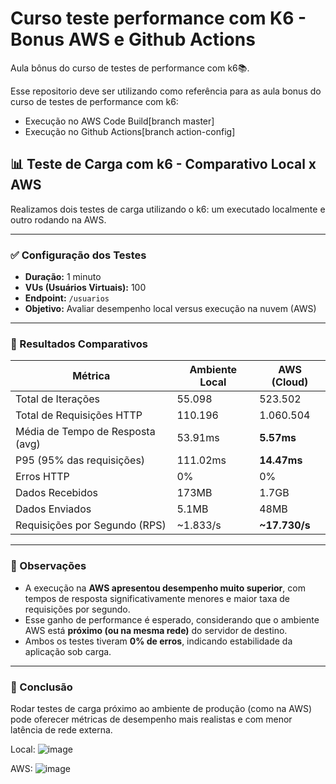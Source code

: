 # Curso teste performance com K6 - Bonus AWS e Github Actions
Aula bônus do curso de testes de performance com k6📚.

Esse repositorio deve ser utilizando como referência para as aula bonus do curso de testes de performance com k6: 
* Execução no AWS Code Build[branch master]
* Execução no Github Actions[branch action-config]

## 📊 Teste de Carga com k6 - Comparativo Local x AWS

Realizamos dois testes de carga utilizando o k6: um executado localmente e outro rodando na AWS.

---

### ✅ Configuração dos Testes

- **Duração:** 1 minuto
- **VUs (Usuários Virtuais):** 100
- **Endpoint:** `/usuarios`
- **Objetivo:** Avaliar desempenho local versus execução na nuvem (AWS)

---

### 📍 Resultados Comparativos

| Métrica                         | Ambiente Local             | AWS (Cloud)               |
|---------------------------------|----------------------------|---------------------------|
| Total de Iterações              | 55.098                     | 523.502                   |
| Total de Requisições HTTP       | 110.196                    | 1.060.504                 |
| Média de Tempo de Resposta (avg)| 53.91ms                    | **5.57ms**                |
| P95 (95% das requisições)       | 111.02ms                   | **14.47ms**               |
| Erros HTTP                      | 0%                         | 0%                        |
| Dados Recebidos                 | 173MB                      | 1.7GB                     |
| Dados Enviados                  | 5.1MB                      | 48MB                      |
| Requisições por Segundo (RPS)   | ~1.833/s                   | **~17.730/s**             |

---

### 🎯 Observações

- A execução na **AWS apresentou desempenho muito superior**, com tempos de resposta significativamente menores e maior taxa de requisições por segundo.
- Esse ganho de performance é esperado, considerando que o ambiente AWS está **próximo (ou na mesma rede)** do servidor de destino.
- Ambos os testes tiveram **0% de erros**, indicando estabilidade da aplicação sob carga.

---

### 🚀 Conclusão

Rodar testes de carga próximo ao ambiente de produção (como na AWS) pode oferecer métricas de desempenho mais realistas e com menor latência de rede externa.

  Local:
![image](https://github.com/user-attachments/assets/5daa45ba-5bd1-494e-8fba-599ed6b0f9ca)


  AWS:
![image](https://github.com/user-attachments/assets/1b76e196-f577-4b57-8db6-fc123521f9cf)


